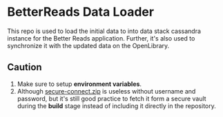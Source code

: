 # BetterReads Data Loader
This repo is used to load the initial data to into data stack 
cassandra instance for the Better Reads application. Further, it's also 
used to synchronize 
it with the updated data on the OpenLibrary.

## Caution
1. Make sure to setup **environment variables**.
2. Although [secure-connect.zip](src/main/resources/secure-connect.zip) is 
useless without username and password, but it's still good practice to fetch it form a
secure vault during the **build** stage instead of including it directly 
in the repository.
